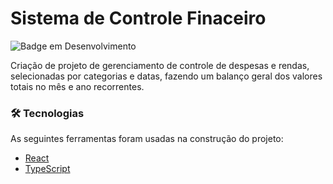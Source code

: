 # Sistema de Controle Finaceiro
![Badge em Desenvolvimento](http://img.shields.io/static/v1?label=STATUS&message=EM%20DESENVOLVIMENTO&color=GREEN&style=for-the-badge)


Criação de projeto de gerenciamento de controle de despesas e rendas, selecionadas por categorias e datas, fazendo um balanço geral dos valores totais no mês e ano recorrentes.


### 🛠 Tecnologias

As seguintes ferramentas foram usadas na construção do projeto:
- [React](https://pt-br.reactjs.org/)
- [TypeScript](https://www.typescriptlang.org/)

